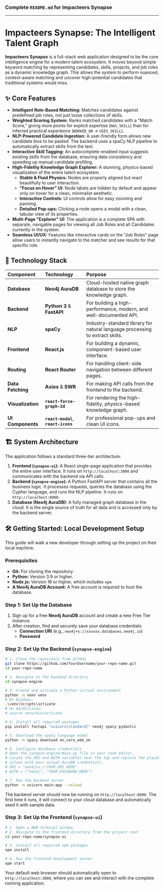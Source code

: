### **Complete `README.md` for Impacteers Synapse**



---

# **Impacteers Synapse: The Intelligent Talent Graph**

**Impacteers Synapse** is a full-stack web application designed to be the core intelligence engine for a modern talent ecosystem. It moves beyond simple keyword matching by representing candidates, skills, projects, and job roles as a dynamic knowledge graph. This allows the system to perform nuanced, context-aware matching and uncover high-potential candidates that traditional systems would miss.

## ✨ Core Features

*   **Intelligent Role-Based Matching:** Matches candidates against predefined job roles, not just loose collections of skills.
*   **Weighted Scoring System:** Ranks matched candidates with a "Match Score," giving more points for explicit expertise (`HAS_SKILL`) than for inferred practical experience (`WORKED_ON` -> `USES_SKILL`).
*   **NLP-Powered Candidate Ingestion:** A user-friendly form allows new candidate bios to be pasted. The backend uses a spaCy NLP pipeline to automatically extract skills from the text.
*   **Interactive Skill Tagging:** An autocomplete-enabled input suggests existing skills from the database, ensuring data consistency and speeding up manual candidate profiling.
*   **High-Fidelity Knowledge Graph Explorer:** A stunning, physics-based visualization of the entire talent ecosystem.
    *   **Stable & Fluid Physics:** Nodes are properly aligned but react beautifully to user interaction.
    *   **"Focus on Hover" UI:** Node labels are hidden by default and appear only on hover for a clean, minimalist aesthetic.
    *   **Interactive Controls:** UI controls allow for easy zooming and panning.
    *   **Detailed Pop-ups:** Clicking a node opens a modal with a clean, tabular view of its properties.
*   **Multi-Page "Explorer" UI:** The application is a complete SPA with separate, navigable pages for viewing all Job Roles and all Candidates currently in the system.
*   **Seamless UI/UX:** Features like interactive cards on the "Job Roles" page allow users to instantly navigate to the matcher and see results for that specific role.

## 🚀 Technology Stack

| Component | Technology | Purpose |
| :--- | :--- | :--- |
| **Database** | **Neo4j AuraDB** | Cloud-hosted native graph database to store the knowledge graph. |
| **Backend** | **Python 3** & **FastAPI** | For building a high-performance, modern, and well-documented API. |
| **NLP**| **spaCy**| Industry-standard library for natural language processing to extract skills. |
| **Frontend** | **React.js**| For building a dynamic, component-based user interface. |
| **Routing** | **React Router** | For handling client-side navigation between different pages. |
| **Data Fetching**| **Axios** & **SWR** | For making API calls from the frontend to the backend. |
| **Visualization**| **`react-force-graph-2d`** | For rendering the high-fidelity, physics-based knowledge graph. |
| **UI Components** | **`react-modal`**, **`react-icons`** | For professional pop-ups and clean UI icons. |

## 🏗️ System Architecture

The application follows a standard three-tier architecture:

1.  **Frontend (`synapse-ui`):** A React single-page application that provides the entire user interface. It runs on `http://localhost:3000` and communicates with the backend via API calls.
2.  **Backend (`synapse-engine`):** A Python FastAPI server that contains all the business logic. It processes requests, queries the database using the Cypher language, and runs the NLP pipeline. It runs on `http://localhost:8000`.
3.  **Database (Neo4j AuraDB):** A fully managed graph database in the cloud. It is the single source of truth for all data and is accessed only by the backend server.

## 🛠️ Getting Started: Local Development Setup

This guide will walk a new developer through setting up the project on their local machine.

### **Prerequisites**

*   **Git:** For cloning the repository.
*   **Python:** Version 3.9 or higher.
*   **Node.js:** Version 16 or higher, which includes `npm`.
*   **A Neo4j AuraDB Account:** A free account is required to host the database.

### **Step 1: Set Up the Database**

1.  Sign up for a free **Neo4j AuraDB** account and create a new Free Tier instance.
2.  After creation, find and securely save your database credentials:
    *   **Connection URI** (e.g., `neo4j+s://xxxxxx.databases.neo4j.io`)
    *   **Password**

### **Step 2: Set Up the Backend (`synapse-engine`)**

```bash
# 1. Clone the repository from GitHub
git clone https://github.com/YourUsername/your-repo-name.git
cd your-repo-name

# 2. Navigate to the backend directory
cd synapse-engine

# 3. Create and activate a Python virtual environment
python -m venv venv
# On Windows:
.\venv\Scripts\activate
# On macOS/Linux:
# source venv/bin/activate

# 4. Install all required packages
pip install fastapi "uvicorn[standard]" neo4j spacy pydantic

# 5. Download the spaCy language model
python -m spacy download en_core_web_sm

# 6. Configure database credentials
# Open the synapse-engine/main.py file in your code editor.
# Locate the URI and AUTH variables near the top and replace the placeholder
# values with your actual AuraDB credentials.
# URI = "neo4j+s://YOUR_URI_HERE"
# AUTH = ("neo4j", "YOUR_PASSWORD_HERE")

# 7. Run the backend server
python -m uvicorn main:app --reload
```
The backend server should now be running on `http://localhost:8000`. The first time it runs, it will connect to your cloud database and automatically seed it with sample data.

### **Step 3: Set Up the Frontend (`synapse-ui`)**

```bash
# 1. Open a NEW terminal window.
# 2. Navigate to the frontend directory from the project root
cd your-repo-name/synapse-ui

# 3. Install all required npm packages
npm install

# 4. Run the frontend development server
npm start
```
Your default web browser should automatically open to `http://localhost:3000`, where you can see and interact with the complete running application.
